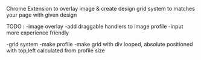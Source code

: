 Chrome Extension to overlay image & create design grid system to matches your page with given design

TODO :
-image overlay
-add draggable handlers to image profile
-input more experience friendly

-grid system
-make profile
-make grid with div looped, absolute positioned with top,left calculated from profile size
